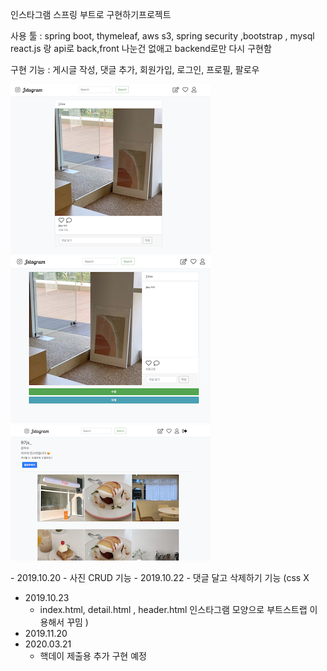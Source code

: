 인스타그램 스프링 부트로  구현하기프로젝트

사용 툴 : spring boot, thymeleaf, aws s3, spring security ,bootstrap , mysql 
react.js 랑 api로 back,front 나눈건 없애고 backend로만 다시 구현함

구현 기능 : 게시글 작성, 댓글 추가, 회원가입, 로그인, 프로필, 팔로우 

![main](./image/jstagram_main.png)  
![detail](./image/jstagram_detail.png)  
![profile](./image/jstagram_profile.png)  

<Jstagram>
 - 2019.10.20
 	- 사진 CRUD 기능
 - 2019.10.22
 	- 댓글 달고 삭제하기 기능 (css X
	
 - 2019.10.23
 	- index.html, detail.html , header.html 인스타그램 모양으로 부트스트랩 이용해서 꾸밈
	)
 - 2019.11.20
 - 2020.03.21 
	- 핵데이 제출용 추가 구현 예정
